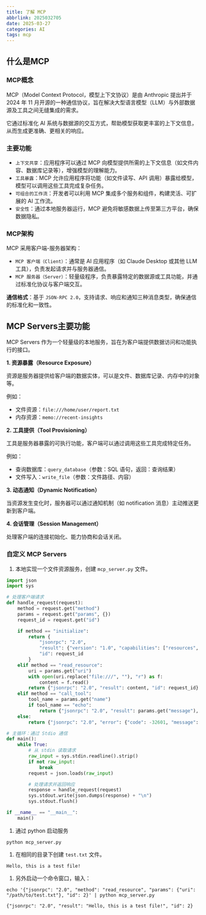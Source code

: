 ```yaml
---
title: 了解 MCP
abbrlink: 2025032705
date: 2025-03-27
categories: AI
tags: mcp
---
```

## **什么是MCP**

### **MCP概念**

MCP（Model Context Protocol，模型上下文协议）是由 Anthropic 提出并于 2024 年 11 月开源的一种通信协议，旨在解决大型语言模型（LLM）与外部数据源及工具之间无缝集成的需求。

它通过标准化 AI 系统与数据源的交互方式，帮助模型获取更丰富的上下文信息，从而生成更准确、更相关的响应。

### **主要功能**

- `上下文共享`：应用程序可以通过 MCP 向模型提供所需的上下文信息（如文件内容、数据库记录等），增强模型的理解能力。
- `工具暴露`：MCP 允许应用程序将功能（如文件读写、API 调用）暴露给模型，模型可以调用这些工具完成复杂任务。
- `可组合的工作流`：开发者可以利用 MCP 集成多个服务和组件，构建灵活、可扩展的 AI 工作流。
- `安全性`：通过本地服务器运行，MCP 避免将敏感数据上传至第三方平台，确保数据隐私。

### **MCP架构**

MCP 采用客户端-服务器架构：

- `MCP 客户端（Client）`：通常是 AI 应用程序（如 Claude Desktop 或其他 LLM 工具），负责发起请求并与服务器通信。
- `MCP 服务器（Server）`：轻量级程序，负责暴露特定的数据源或工具功能，并通过标准化协议与客户端交互。

**通信格式**：基于 `JSON-RPC 2.0`，支持请求、响应和通知三种消息类型，确保通信的标准化和一致性。

## **MCP Servers主要功能**

MCP Servers 作为一个轻量级的本地服务，旨在为客户端提供数据访问和功能执行的接口。

**1. 资源暴露（Resource Exposure）**

资源是服务器提供给客户端的数据实体，可以是文件、数据库记录、内存中的对象等。

例如：

- 文件资源：`file:///home/user/report.txt`
- 内存资源：`memo://recent-insights`

**2. 工具提供（Tool Provisioning）**

工具是服务器暴露的可执行功能，客户端可以通过调用这些工具完成特定任务。

例如：

- 查询数据库：`query_database`（参数：SQL 语句，返回：查询结果）
- 文件写入：`write_file`（参数：文件路径、内容）

**3. 动态通知（Dynamic Notification）**

当资源发生变化时，服务器可以通过通知机制（如 notification 消息）主动推送更新到客户端。

**4. 会话管理（Session Management）**

处理客户端的连接初始化、能力协商和会话关闭。

### **自定义 MCP Servers**

1. 本地实现一个文件资源服务，创建 `mcp_server.py` 文件。

```python
import json
import sys

# 处理客户端请求
def handle_request(request):
    method = request.get("method")
    params = request.get("params", {})
    request_id = request.get("id")

    if method == "initialize":
        return {
            "jsonrpc": "2.0",
            "result": {"version": "1.0", "capabilities": ["resources", "tools"]},
            "id": request_id
        }
    elif method == "read_resource":
        uri = params.get("uri")
        with open(uri.replace("file:///", ""), "r") as f:
            content = f.read()
        return {"jsonrpc": "2.0", "result": content, "id": request_id}
    elif method == "call_tool":
        tool_name = params.get("name")
        if tool_name == "echo":
            return {"jsonrpc": "2.0", "result": params.get("message"), "id": request_id}
    else:
        return {"jsonrpc": "2.0", "error": {"code": -32601, "message": "Method not found"}, "id": request_id}

# 主循环：通过 Stdio 通信
def main():
    while True:
        # 从 stdin 读取请求
        raw_input = sys.stdin.readline().strip()
        if not raw_input:
            break
        request = json.loads(raw_input)

        # 处理请求并返回响应
        response = handle_request(request)
        sys.stdout.write(json.dumps(response) + "\n")
        sys.stdout.flush()

if __name__ == "__main__":
    main()

```

1. 通过 python 启动服务

```
python mcp_server.py

```

1. 在相同的目录下创建 `test.txt` 文件。

```
Hello, this is a test file!
```

1. 另外启动一个命令窗口，输入：

```
echo '{"jsonrpc": "2.0", "method": "read_resource", "params": {"uri": "/path/to/test.txt"}, "id": 2}' | python mcp_server.py

{"jsonrpc": "2.0", "result": "Hello, this is a test file!", "id": 2}
```